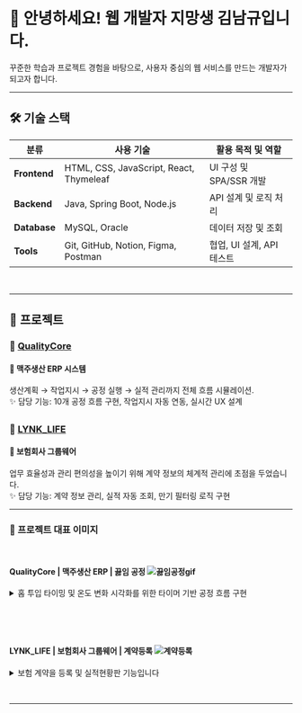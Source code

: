 #  💖 안녕하세요! 웹 개발자 지망생 김남규입니다.
꾸준한 학습과 프로젝트 경험을 바탕으로, 사용자 중심의 웹 서비스를 만드는 개발자가 되고자 합니다.
<hr/>

## 🛠 기술 스택

| 분류        | 사용 기술                            | 활용 목적 및 역할 |
|-------------|--------------------------------------|------------------|
| **Frontend** | HTML, CSS, JavaScript, React, Thymeleaf | UI 구성 및 SPA/SSR 개발 |
| **Backend**  | Java, Spring Boot, Node.js          | API 설계 및 로직 처리 |
| **Database** | MySQL, Oracle                        | 데이터 저장 및 조회 |
| **Tools**    | Git, GitHub, Notion, Figma, Postman | 협업, UI 설계, API 테스트 |



<br/><hr/>

## 📂 프로젝트
### 🍺 [QualityCore](https://github.com/rlaskarb/QualityCore)

#### 🍺 **맥주생산 ERP 시스템** 
생산계획 → 작업지시 → 공정 실행 → 실적 관리까지 전체 흐름 시뮬레이션. <br/>
✨ 담당 기능: 10개 공정 흐름 구현, 작업지시 자동 연동, 실시간 UX 설계

##

### 📄 [LYNK_LIFE](https://github.com/rlaskarb/LYNK_LIFE)

#### 📄 **보험회사 그룹웨어** 
 업무 효율성과 관리 편의성을 높이기 위해 계약 정보의 체계적 관리에 초점을 두었습니다.<br/>
✨ 담당 기능: 계약 정보 관리, 실적 자동 조회, 만기 필터링 로직 구현

<hr/>

### 📸 프로젝트 대표 이미지

<br/>

#### QualityCore | 맥주생산 ERP | 끓임 공정 ![끓임공정gif](https://github.com/user-attachments/assets/cb385815-b42e-4291-8ce5-40462a2a9556)
<details>
<summary>홉 투입 타이밍 및 온도 변화 시각화를 위한 타이머 기반 공정 흐름 구현</summary>

  <br/> 

🔥 끓임공정은 여과된 맥즙에 홉을 투입한 후, 고온에서 끓이는 단계입니다.

공정은 설정된 온도에 도달하면 모달창이 표시되며, 사용자가 확인하면 끓임공정이 시작됩니다.<br/>
온도 변화는 타이머 기반 구조로 설계되어, 끓임 설비의 온도 변화를 실시간으로 시각화할 수 있도록 구성했습니다.<br/>

초기 워트량은 **여과공정에서 최종 회수된 워트량을 기준** 으로 자동 설정되며,<br/>
홉 투입 정보는 **작업지시서에 등록된 자재 정보를 기반** 으로 자동 불러옵니다.<br/>
첫 번째와 두 번째 홉의 투입량이 자동으로 입력되어, 작업자는 이를  확인할 수 있습니다.<br/>

끓임 종료 시, **끓임 손실량(초기 워트량의 5%)이 자동 계산되어 표시되며** ,<br/>
최종 끓임 후 워트량은 초기 워트량 - 끓임 손실량으로 실시간 산출되어 업데이트됩니다.<br/>

이 과정을 통해 작업자는 홉 투입 시점과 수율 변화 상황을 직관적으로 파악할 수 있습니다.

</details>


<br/>

##

<br/>

#### LYNK_LIFE | 보험회사 그룹웨어 | 계약등록 ![계약등록](https://github.com/user-attachments/assets/c66060b3-a93c-47b9-8061-1d6b2e305aa6)
<details>
<summary>보험 계약을 등록 및 실적현황판 기능입니다</summary>

  <br/>
  
📄 보험 계약을 등록하는 기능입니다.  
사전에 등록된 **상품 정보, 고객 정보, 설계사 정보**를 불러와  
작업자가 직접 입력하는 실수를 최소화하고,  
등록된 계약은 **홈 화면 실적 현황판에 실시간으로 반영**되어  
**계약 금액과 계약 건수**를 바로 확인할 수 있습니다.

</details>


<br/><hr/>


